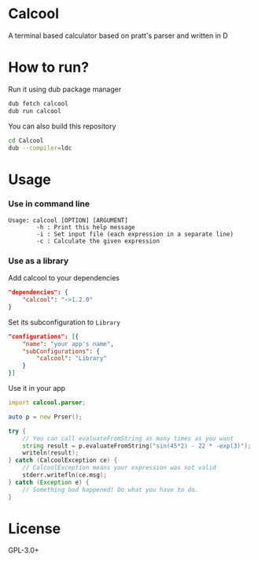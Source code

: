 # Calcool

A terminal based calculator based on pratt's parser and written in D

# How to run?

Run it using dub package manager
```bash
dub fetch calcool
dub run calcool
```

You can also build this repository
```bash
cd Calcool
dub --compiler=ldc
```

# Usage

### Use in command line

```
Usage: calcool [OPTION] [ARGUMENT]
        -h : Print this help message
        -i : Set input file (each expression in a separate line)
        -c : Calculate the given expression
```

### Use as a library

Add calcool to your dependencies

```json
"dependencies": {
    "calcool": "~>1.2.0"
}
```

Set its subconfiguration to `Library`

```json
"configurations": [{
    "name": "your app's name",
    "subConfigurations": {
        "calcool": "Library"
    }
}]
```

Use it in your app

```d
import calcool.parser;

auto p = new Prser();

try {
    // You can call evaluateFromString as many times as you want
    string result = p.evaluateFromString("sin(45*2) - 22 * -exp(3)");
    writeln(result);
} catch (CalcoolException ce) {
    // CalcoolException means your expression was not valid
    stderr.writefln(ce.msg);
} catch (Exception e) {
    // Something bad happened! Do what you have to do.
}

```

# License

GPL-3.0+
